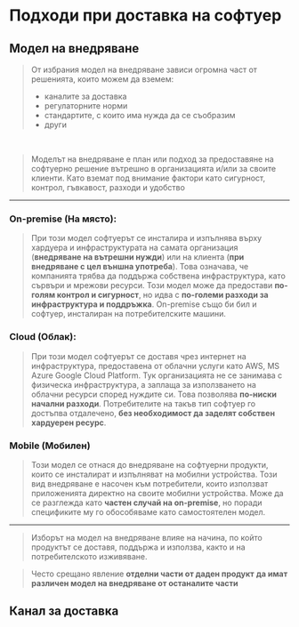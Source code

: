 # Подходи при доставка на софтуер

## Модел на внедряване

> От избрания модел на внедряване зависи огромна част от решенията, които можем да вземем:
> - каналите за доставка
> - регулаторните норми
> - стандартите, с които има нужда да се съобразим
> - други

<br>

> Моделът на внедряване е план или подход за предоставяне на
> софтуерно решение вътрешно в организацията и/или 
> за своите клиенти. Като вземат под внимание фактори като
> сигурност, контрол, гъвкавост, разходи и удобство

----

### On-premise (На място):

> При този модел софтуерът се инсталира и изпълнява върху 
> хардуера и инфраструктурата на самата организация 
> (**внедряване на вътрешни нужди**) или на клиента 
> (**при внедряване с цел външна употреба**). 
> Това означава, че компанията трябва да поддържа 
> собствена инфраструктура, като сървъри и мрежови ресурси.
> Този модел може да предостави 
> **по-голям контрол и сигурност**, но идва с 
> **по-големи разходи за инфраструктура и поддръжка**. 
> On-premise също би бил и софтуер,
> инсталиран на потребителските машини.

### Cloud (Облак): 

> При този модел софтуерът се доставя чрез интернет на
> инфраструктура, предоставена от облачни услуги като AWS,
> MS Azure Google Cloud Platform. Тук организацията не се
> занимава с физическа инфраструктура, а заплаща за 
> използването на облачни ресурси според нуждите си.
> Това позволява **по-ниски начални разходи**.
> Потребителите на такъв тип софтуер го достъпва отдалечено,
> **без необходимост да заделят собствен хардуерен ресурс**.


### Mobile (Мобилен)

> Този модел се отнася до внедряване на софтуерни продукти,
> които се инсталират и изпълняват на мобилни устройства.
> Този вид внедряване е насочен към потребители, които
> използват приложенията директно на своите мобилни
> устройства. Може да се разглежда като 
> **частен случай на on-premise**, но поради спецификите му
> го обособяваме като самостоятелен модел. 

----

> Изборът на модел на внедряване влияе на начина, по който
> продуктът се доставя, поддържа и използва, както
> и на потребителското изживяване.

> Често срещано явление **отделни части от даден продукт**
> **да имат различен модел на внедряване от останалите части**


## Канал за доставка
